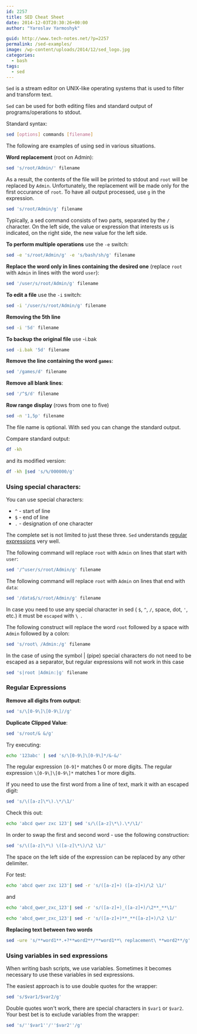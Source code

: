 ```yaml
---
id: 2257
title: SED Cheat Sheet
date: 2014-12-03T20:30:26+00:00
author: "Yaroslav Yarmoshyk"

guid: http://www.tech-notes.net/?p=2257
permalink: /sed-examples/
image: /wp-content/uploads/2014/12/sed_logo.jpg
categories:
  - bash
tags:
  - sed
---
```

`Sed` is a stream editor on UNIX-like operating systems that is used to filter and transform text.

`Sed` can be used for both editing files and standard output of programs/operations to stdout.

Standard syntax:
```bash
sed [options] commands [filename]
```

The following are examples of using sed in various situations.

**Word replacement** (root on Admin):
```bash
sed 's/root/Admin/' filename
```

As a result, the contents of the file will be printed to stdout and `root` will be replaced by `Admin`.
Unfortunately, the replacement will be made only for the first occurance of `root`. To have all output processed, use `g` in the expression.
```bash
sed 's/root/Admin/g' filename
```

Typically, a sed command consists of two parts, separated by the `/` character.
On the left side, the value or expression that interests us is indicated, on the right side, the new value for the left side.

<center>
  <div id="gads">
  </div>
</center>

**To perform multiple operations** use the `-e` switch:
```bash
sed -e 's/root/Admin/g' -e 's/bash/sh/g' filename
```

**Replace the word only in lines containing the desired one** (replace `root` with `Admin` in lines with the word `user`):
```bash
sed '/user/s/root/Admin/g' filename
```

**To edit a file** use the `-i` switch:
```bash
sed -i '/user/s/root/Admin/g' filename
```

**Removing the 5th line**
```bash
sed -i '5d' filename
```

**To backup the original file** use -i.bak
```bash
sed -i.bak '5d' filename
```

**Remove the line containing the word `games`**:
```bash
sed '/games/d' filename
```

**Remove all blank lines**:
```bash
sed '/^$/d' filename
```

**Row range display** (rows from one to five)
```bash
sed -n '1,5p' filename
```

The file name is optional. With sed you can change the standard output.

Compare standard output:
```bash
df -kh
```

and its modified version:
```bash
df -kh |sed 's/%/000000/g'
```

<center>
  <div id="gads">
  </div>
</center>

### Using special characters:
You can use special characters:
* `^` - start of line
* `$` - end of line
* `.` - designation of one character

The complete set is not limited to just these three. `Sed` understands [regular expressions](https://www.gnu.org/software/sed/manual/html_node/Regular-Expressions.html) very well.

The following command will replace `root` with `Admin` on lines that start with `user`:
```bash
sed '/^user/s/root/Admin/g' filename
```

The following command will replace `root` with `Admin` on lines that end with `data`:
```bash
sed '/data$/s/root/Admin/g' filename
```

In case you need to use any special character in sed ( `$`, `^`, `/`, space, dot, `'`, etc.) it must be `escaped` with `\ `.

The following construct will replace the word `root` followed by a space with `Admin` followed by a colon:
```bash
sed 's/root\ /Admin:/g' filename
```

In the case of using the symbol | (pipe) special characters do not need to be escaped as a separator, but regular expressions will not work in this case
```bash
sed 's|root |Admin:|g' filename
```

<center>
  <div id="gads">
  </div>
</center>

### Regular Expressions

**Remove all digits from output**:
```bash
sed 's/\[0-9\]\[0-9\]//g'
```

**Duplicate Clipped Value**:
```bash
sed 's/root/& &/g'
```

Try executing:
```bash
echo '123abc' | sed 's/\[0-9\]\[0-9\]*/&-&/'
```

The regular expression `[0-9]*` matches 0 or more digits.
The regular expression `\[0-9\]\[0-9\]*` matches 1 or more digits.

If you need to use the first word from a line of text, mark it with an escaped digit:
```bash
sed 's/\([a-z]\*\).\*/\1/'
```

Check this out:
```bash
echo 'abcd qwer zxc 123'| sed 's/\([a-z]\*\).\*/\1/'
```

In order to swap the first and second word - use the following construction:
```bash
sed 's/\([a-z]\*\) \([a-z]\*\)/\2 \1/'
```

The space on the left side of the expression can be replaced by any other delimiter.

For test:

```bash
echo 'abcd qwer zxc 123'| sed -r 's/([a-z]+) ([a-z]+)/\2 \1/'
```

and

```bash
echo 'abcd_qwer_zxc_123'| sed -r 's/([a-z]+)_([a-z]+)/\2**_**\1/'
```

```bash
echo 'abcd_qwer_zxc_123'| sed -r 's/([a-z]+)**_**([a-z]+)/\2 \1/'
```

**Replacing text between two words**
```bash
sed -ure 's/**word1**.+?**word2**/**word1**\ replacement\ **word2**/g' -i file
```

<center>
  <div id="gads">
  </div>
</center>

### Using variables in sed expressions

When writing bash scripts, we use variables. Sometimes it becomes necessary to use these variables in sed expressions.

The easiest approach is to use double quotes for the wrapper:
```bash
sed 's/$var1/$var2/g'
```

Double quotes won't work, there are special characters in `$var1` or `$var2`. Your best bet is to exclude variables from the wrapper:
```bash
sed 's/''$var1''/''$var2''/g'
```